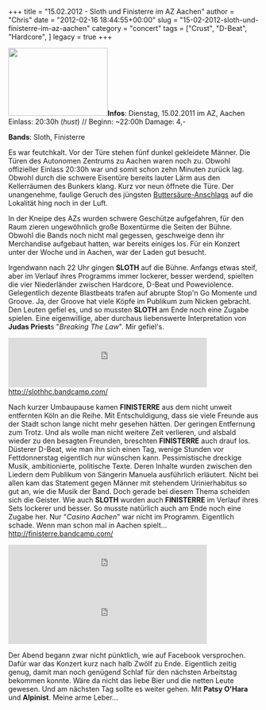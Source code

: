 +++
title = "15.02.2012 - Sloth und Finisterre im AZ Aachen"
author = "Chris"
date = "2012-02-16 18:44:55+00:00"
slug = "15-02-2012-sloth-und-finisterre-im-az-aachen"
category = "concert"
tags = ["Crust", "D-Beat", "Hardcore", ]
legacy = true
+++

<img src="images//2012/02/2012-02-15-Sloth-Finisterre.jpg" alt="" title="2012-02-15 Sloth Finisterre" width="200" height="137" class="alignnone size-full wp-image-7821 coverImg" />**Infos**:
Dienstag, 15.02.2011 im AZ, Aachen
Einlass: 20:30h (*hust*) // Beginn: ~22:00h
Damage: 4,-

**Bands**: Sloth, Finisterre

Es war feutchkalt. Vor der Türe stehen fünf dunkel gekleidete Männer. Die Türen des Autonomen Zentrums zu Aachen waren noch zu. Obwohl offizieller Einlass 20:30h war und somit schon zehn Minuten zurück lag. Obwohl durch die schwere Eisentüre bereits lauter Lärm aus den Kellerräumen des Bunkers klang. Kurz vor neun öffnete die Türe. Der unangenehme, faulige Geruch des jüngsten <a href="http://linksunten.indymedia.org/de/node/54293">Buttersäure-Anschlags</a> auf die Lokalität hing noch in der Luft. 

In der Kneipe des AZs wurden schwere Geschütze aufgefahren, für den Raum zieren ungewöhnlich große Boxentürme die Seiten der Bühne. Obwohl die Bands noch nicht mal gegessen, geschweige denn ihr Merchandise aufgebaut hatten, war bereits einiges los. Für ein Konzert unter der Woche und in Aachen, war der Laden gut besucht.

Irgendwann nach 22 Uhr gingen **SLOTH** auf die Bühne. Anfangs etwas steif, aber im Verlauf ihres Programms immer lockerer, besser werdend, spielten die vier Niederländer zwischen Hardcore, D-Beat und Poweviolence. Gelegentlich dezente Blastbeats trafen auf abrupte Stop'n Go Momente und Groove. Ja, der Groove hat viele Köpfe im Publikum zum Nicken gebracht. Den Leuten gefiel es, und so mussten **SLOTH** am Ende noch eine Zugabe spielen. Eine eigenwillige, aber durchaus liebenswerte Interpretation von **Judas Priest**s "_Breaking The Law_". Mir gefiel's.

<iframe width="400" height="100" style="position: relative; display: block; width: 400px; height: 100px;" src="http://bandcamp.com/EmbeddedPlayer/v=2/album=511272529/size=venti/bgcol=000000/linkcol=AA0000/" allowtransparency="true" frameborder="0"><a href="http://slothhc.bandcamp.com/album/landverraad-split-ep">Landverraad split/EP by Sloth</a></iframe>
<a href="http://slothhc.bandcamp.com/">http://slothhc.bandcamp.com/</a>

Nach kurzer Umbaupause kamen **FINISTERRE** aus dem nicht unweit entfernten Köln an die Reihe. Mit Entschuldigung, dass sie viele Freunde aus der Stadt schon lange nicht mehr gesehen hätten. Der geringen Entfernung zum Trotz. Und als wolle man nicht weitere Zeit verlieren, und alsbald wieder zu den besagten Freunden, breschten **FINISTERRE** auch drauf los. Düsterer D-Beat, wie man ihn sich einen Tag, wenige Stunden vor Fettdonnerstag eigentlich nur wünschen kann. Pessimistische dreckige Musik, ambitionierte, politische Texte. Deren Inhalte wurden zwischen den Liedern dem Publikum von Sängerin Manuela ausführlich erläutert. Nicht bei allen kam das Statement gegen Männer mit stehendem Urinierhabitus so gut an, wie die Musik der Band. Doch gerade bei diesem Thema scheiden sich die Geister.
Wie auch **SLOTH** wurden auch **FINISTERRE** im Verlauf ihres Sets lockerer und besser. So musste natürlich auch am Ende noch eine Zugabe her. Nur "_Casino Aachen_" war nicht im Programm. Eigentlich schade. Wenn man schon mal in Aachen spielt...
<a href="http://finisterre.bandcamp.com/">http://finisterre.bandcamp.com/</a>

<iframe width="400" height="100" style="position: relative; display: block; width: 400px; height: 100px;" src="http://bandcamp.com/EmbeddedPlayer/v=2/album=2800367968/size=venti/bgcol=000000/linkcol=AA0000/" allowtransparency="true" frameborder="0"><a href="http://finisterre.bandcamp.com/album/bitter-songs">bitter songs by finisterre</a></iframe>

<iframe width="400" height="100" style="position: relative; display: block; width: 400px; height: 100px;" src="http://bandcamp.com/EmbeddedPlayer/v=2/album=497765074/size=venti/bgcol=000000/linkcol=AA0000/" allowtransparency="true" frameborder="0"><a href="http://finisterre.bandcamp.com/album/split-w-alpinist">split w/ alpinist by finisterre</a></iframe>

Der Abend begann zwar nicht pünktlich, wie auf Facebook versprochen. Dafür war das Konzert kurz nach halb Zwölf zu Ende. Eigentlich zeitig genug, damit man noch genügend Schlaf für den nächsten Arbeitstag bekommen konnte. Wäre da nicht das liebe Bier und die netten Leute gewesen. Und am nächsten Tag sollte es weiter gehen. Mit **Patsy O'Hara** und **Alpinist**. Meine arme Leber...
